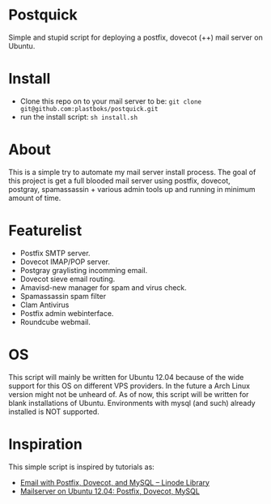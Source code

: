 Postquick
=========
Simple and stupid script for deploying a postfix, dovecot (++) mail server on Ubuntu.

Install
=======
  * Clone this repo on to your mail server to be: `git clone git@github.com:plastboks/postquick.git`
  * run the install script: `sh install.sh`

About
=====
This is a simple try to automate my mail server install process. The goal of this project is get a full blooded mail server using postfix, dovecot, postgray, spamassassin + various admin tools up and running in minimum amount of time.

Featurelist
===========
  * Postfix SMTP server.
  * Dovecot IMAP/POP server.
  * Postgray graylisting incomming email.
  * Dovecot sieve email routing.
  * Amavisd-new manager for spam and virus check.
  * Spamassassin spam filter
  * Clam Antivirus
  * Postfix admin webinterface.
  * Roundcube webmail.

OS
==
This script will mainly be written for Ubuntu 12.04 because of the wide support for this OS on different VPS providers. In the future a Arch Linux version might not be unheard of.
As of now, this script will be written for blank installations of Ubuntu. Environments with mysql (and such) already installed is NOT supported.

Inspiration 
===========
This simple script is inspired by tutorials as:
  * [Email with Postfix, Dovecot, and MySQL – Linode Library](https://library.linode.com/email/postfix/postfix2.9.6-dovecot2.0.19-mysql)
  * [Mailserver on Ubuntu 12.04: Postfix, Dovecot, MySQL](https://www.exratione.com/2012/05/a-mailserver-on-ubuntu-1204-postfix-dovecot-mysql/)
